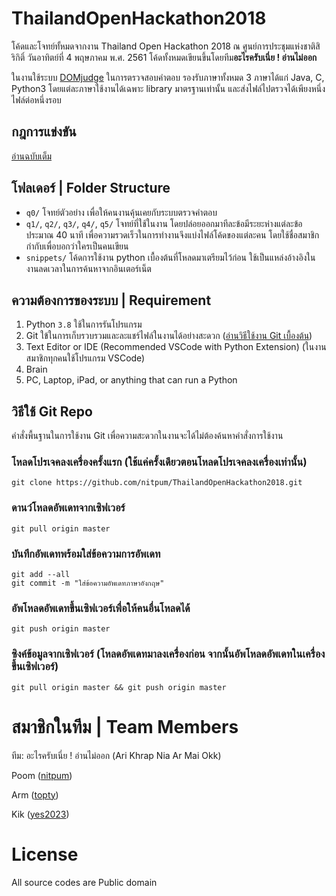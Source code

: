 # ThailandOpenHackathon2018
โค้ดและโจทย์ทั้หมดจากงาน Thailand Open Hackathon 2018 ณ ศูนย์การประชุมแห่งชาติสิริกิติ์ วันอาทิตย์ที่ 4 พฤษภาคม พ.ศ. 2561
โค้ดทั้งหมดเขียนขึ้นโดยทีม**อะไรครับเนี่ย ! อ่านไม่ออก**

ในงานใช้ระบบ [DOMjudge](https://www.domjudge.org/) ในการตรวจสอบคำตอบ
รองรับภาษาทั้งหมด 3 ภาษาได้แก่ Java, C, Python3 โดยแต่ละภาษาใช้งานได้เฉพาะ library มาตรฐานเท่านั้น และส่งไฟล์ไปตรวจได้เพียงหนึ่งไฟล์ต่อหนึ่งรอบ

## กฎการแข่งขัน
[อ่านฉบับเต็ม](/q0/problem-0.pdf)

## โฟลเดอร์ | Folder Structure
- `q0/` โจทย์ตัวอย่าง เพื่อให้คนงานคุ้นเคยกับระบบตรวจคำตอบ
- `q1/`, `q2/`, `q3/`, `q4/`, `q5/` โจทย์ที่ใช้ในงาน โดยปล่อยออกมาทีละข้อมีระยะห่างแต่ละข้อประมาณ 40 นาที เพื่อความรวดเร็วในการทำงานจึงแบ่งไฟล์โค้ดของแต่ละคน โดยใช้ชื่อสมาชิกกำกับเพื่อบอกว่าใครเป็นคนเขียน
- `snippets/` โค้ดการใช้งาน python เบื้องต้นที่โหลดมาเตรียมไว้ก่อน ใช้เป็นแหล่งอ้างอิงในงานลดเวลาในการค้นหาจากอินเตอร์เน็ต

## ความต้องการของระบบ | Requirement
1. Python `3.8` ใช้ในการรันโปรแกรม
2. Git ใข้ในการเก็บรวบรวมและละแชร์ไฟล์ในงานได้อย่างสะดวก ([อ่านวิธีใช้งาน Git เบื้องต้น](https://devahoy.com/posts/introduction-to-git-and-github/))
3. Text Editor or IDE (Recommended VSCode with Python Extension) (ในงานสมาชิกทุกคนใช้โปรแกรม VSCode)
4. Brain
5. PC, Laptop, iPad, or anything that can run a Python


## วิธีใช้ Git Repo
คำสั่งพื้นฐานในการใช้งาน Git เพื่อความสะดวกในงานจะได้ไม่ต้องค้นหาคำสั่งการใช้งาน
### โหลดโปรเจคลงเครื่องครั้งแรก (ใช้แค่ครั้งเดียวตอนโหลดโปรเจคลงเครื่องเท่านั้น)
```
git clone https://github.com/nitpum/ThailandOpenHackathon2018.git
```
### ดานว์โหลดอัพเดทจากเซิฟเวอร์
```
git pull origin master
```
### บันทึกอัพเดทพร้อมใส่ข้อความการอัพเดท
```
git add --all
git commit -m "ใส่ข้อความอัพเดทภาษาอังกฤษ"
```
### อัพโหลดอัพเดทขึ้นเซิฟเวอร์เพื่อให้คนอื่นโหลดได้
```
git push origin master
```
### ซิงค์ข้อมูลจากเซิฟเวอร์ (โหลดอัพเดทมาลงเครื่องก่อน จากนั้นอัพโหลดอัพเดทในเครื่องขึ้นเซิฟเวอร์)
```
git pull origin master && git push origin master
```

# สมาชิกในทีม | Team Members 
ทีม: อะไรครับเนี่ย ! อ่านไม่ออก
(Ari Khrap Nia Ar Mai Okk)

Poom ([nitpum](https://github.com/nitpum]))

Arm ([topty](https://github.com/topty))

Kik ([yes2023](https://github.com/yes2023))

# License 
All source codes are Public domain
